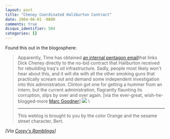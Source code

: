 ```yaml
---
layout: post
title: "Cheney Coordinated Haliburton Contract"
date: 2004-06-01 -0800
comments: true
disqus_identifier: 504
categories: []
---
```

Found this out in the blogosphere:

> Apparently, Time has obtained [an internal pentagon
> email](http://www.time.com/time/magazine/article/0,9171,1101040607-644111,00.html)that
> links Dick Cheney directly to the no-bid contract that Haliburton
> received for rebuilding Iraq's oil infrastructure. Sadly, people most
> likely won't hear about this, and it will die with all the other
> smoking guns that practically scream out and demand some independent
> investigation into this administration. Clinton got one for getting a
> hummer from an intern, but the current administration, flagrantly
> flaunting its corruption, slips by over and over again. [via the
> ever-great, wish-he-blogged-more [Marc
> Goodner](http://www.goodner.us/jam/marc/archives/000320.shtml)]
> ![](http://www.coreyhaines.com/coreysramblings/aggbug.ashx?id=b8fba243-43e0-448d-b550-8da26f20bf8f)
> \
>
> * * * * *
>
> This weblog is brought to you by the color Orange and the sesame
> street character, Bert.

*[Via [Corey's
Ramblings](http://www.coreyhaines.com/coreysramblings/PermaLink.aspx?guid=b8fba243-43e0-448d-b550-8da26f20bf8f)]*

